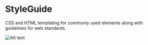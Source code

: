 StyleGuide
==========

CSS and HTML templating for commonly used elements along with guidelines for web standards.

![Alt text](http://i.minus.com/iFz1CfmTCTtRH.jpg)